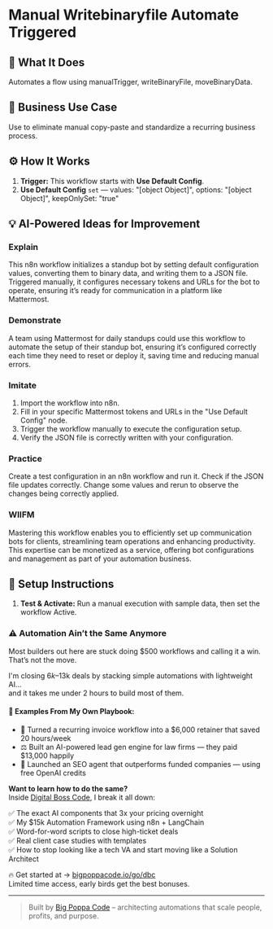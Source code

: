 # Manual Writebinaryfile Automate Triggered
  ## 🚀 What It Does
  Automates a flow using manualTrigger, writeBinaryFile, moveBinaryData.
  
  ## 💼 Business Use Case
  Use to eliminate manual copy-paste and standardize a recurring business process.
  
  ## ⚙️ How It Works
  1. **Trigger:** This workflow starts with **Use Default Config**.
  2. **Use Default Config** `set` — values: "[object Object]", options: "[object Object]", keepOnlySet: "true"
  
  ## 💡 AI-Powered Ideas for Improvement
  ### Explain
This n8n workflow initializes a standup bot by setting default configuration values, converting them to binary data, and writing them to a JSON file. Triggered manually, it configures necessary tokens and URLs for the bot to operate, ensuring it’s ready for communication in a platform like Mattermost.

### Demonstrate
A team using Mattermost for daily standups could use this workflow to automate the setup of their standup bot, ensuring it’s configured correctly each time they need to reset or deploy it, saving time and reducing manual errors.

### Imitate
1. Import the workflow into n8n.
2. Fill in your specific Mattermost tokens and URLs in the "Use Default Config" node.
3. Trigger the workflow manually to execute the configuration setup.
4. Verify the JSON file is correctly written with your configuration.

### Practice
Create a test configuration in an n8n workflow and run it. Check if the JSON file updates correctly. Change some values and rerun to observe the changes being correctly applied.

### WIIFM
Mastering this workflow enables you to efficiently set up communication bots for clients, streamlining team operations and enhancing productivity. This expertise can be monetized as a service, offering bot configurations and management as part of your automation business.
  
  ## 🔧 Setup Instructions
  1. **Test & Activate:** Run a manual execution with sample data, then set the workflow Active.
  
### ⚠️ Automation Ain’t the Same Anymore

Most builders out here are stuck doing $500 workflows and calling it a win.  
That’s not the move.  

I'm closing $6k–$13k deals by stacking simple automations with lightweight AI...  
and it takes me under 2 hours to build most of them.

#### 🧠 Examples From My Own Playbook:
- 🔁 Turned a recurring invoice workflow into a $6,000 retainer that saved 20 hours/week  
- ⚖️ Built an AI-powered lead gen engine for law firms — they paid $13,000 happily  
- 🚀 Launched an SEO agent that outperforms funded companies — using free OpenAI credits  

**Want to learn how to do the same?**  
Inside [Digital Boss Code](https://bigpoppacode.io/go/dbc), I break it all down:

✅ The exact AI components that 3x your pricing overnight  
✅ My $15k Automation Framework using n8n + LangChain  
✅ Word-for-word scripts to close high-ticket deals  
✅ Real client case studies with templates  
✅ How to stop looking like a tech VA and start moving like a Solution Architect  

🔥 Get started at → [bigpoppacode.io/go/dbc](https://bigpoppacode.io/go/dbc)  
Limited time access, early birds get the best bonuses.

---
> Built by [Big Poppa Code](https://bigpoppacode.io) – architecting automations that scale people, profits, and purpose.
  